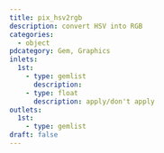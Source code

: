 ```yaml
---
title: pix_hsv2rgb
description: convert HSV into RGB
categories:
  - object
pdcategory: Gem, Graphics
inlets:
  1st:
    - type: gemlist
      description:
    - type: float
      description: apply/don't apply
outlets:
  1st:
    - type: gemlist
draft: false
---
```

